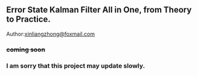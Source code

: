 ## Error State Kalman Filter All in One, from Theory to Practice.

Author:xinliangzhong@foxmail.com

### ~~coming soon~~

### I am sorry that this project may update slowly.
